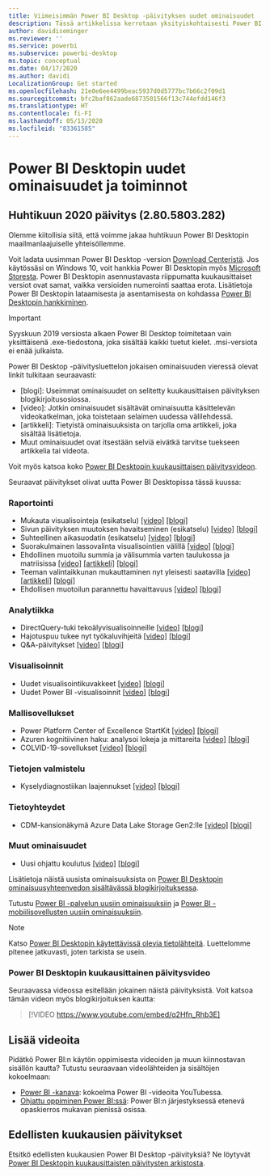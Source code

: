 ```yaml
---
title: Viimeisimmän Power BI Desktop -päivityksen uudet ominaisuudet
description: Tässä artikkelissa kerrotaan yksityiskohtaisesti Power BI Desktopin uusimmasta kuukausittaisesta päivityksestä.
author: davidiseminger
ms.reviewer: ''
ms.service: powerbi
ms.subservice: powerbi-desktop
ms.topic: conceptual
ms.date: 04/17/2020
ms.author: davidi
LocalizationGroup: Get started
ms.openlocfilehash: 21e0e6ee4499beac5937d0d5777bc7b66c2f09d1
ms.sourcegitcommit: bfc2baf862aade6873501566f13c744efdd146f3
ms.translationtype: HT
ms.contentlocale: fi-FI
ms.lasthandoff: 05/13/2020
ms.locfileid: "83361585"
---
```

# <a name="whats-new-in-power-bi-desktop"></a>Power BI Desktopin uudet ominaisuudet ja toiminnot

## <a name="april-2020-update-2805803282"></a>Huhtikuun 2020 päivitys (2.80.5803.282)

Olemme kiitollisia siitä, että voimme jakaa huhtikuun Power BI Desktopin maailmanlaajuiselle yhteisöllemme. 

Voit ladata uusimman Power BI Desktop -version [Download Centeristä](https://www.microsoft.com/download/details.aspx?id=58494). Jos käytössäsi on Windows 10, voit hankkia Power BI Desktopin myös [Microsoft Storesta](https://aka.ms/pbidesktopstore). Power BI Desktopin asennustavasta riippumatta kuukausittaiset versiot ovat samat, vaikka versioiden numerointi saattaa erota. Lisätietoja Power BI Desktopin lataamisesta ja asentamisesta on kohdassa [Power BI Desktopin hankkiminen](desktop-get-the-desktop.md). 

> [!IMPORTANT]
> Syyskuun 2019 versiosta alkaen Power BI Desktop toimitetaan vain yksittäisenä .exe-tiedostona, joka sisältää kaikki tuetut kielet. .msi-versiota ei enää julkaista.


Power BI Desktop -päivitysluettelon jokaisen ominaisuuden vieressä olevat linkit tulkitaan seuraavasti:

* \[blogi\]: Useimmat ominaisuudet on selitetty kuukausittaisen päivityksen blogikirjoitusosiossa.
* \[video\]: Jotkin ominaisuudet sisältävät ominaisuutta käsittelevän videokatkelman, joka toistetaan selaimen uudessa välilehdessä.
* \[artikkeli\]: Tietyistä ominaisuuksista on tarjolla oma artikkeli, joka sisältää lisätietoja.
* Muut ominaisuudet ovat itsestään selviä eivätkä tarvitse tuekseen artikkelia tai videota.

Voit myös katsoa koko [Power BI Desktopin kuukausittaisen päivitysvideon](#power-bi-desktop-monthly-update-video).

Seuraavat päivitykset olivat uutta Power BI Desktopissa tässä kuussa:


### <a name="reporting"></a>Raportointi
* Mukauta visualisointeja (esikatselu) [[video]](https://youtu.be/q2Hfn_Rhb3E?t=54)  [[blogi]](https://powerbi.microsoft.com/blog/power-bi-desktop-april-2020-feature-summary/#_Personalize_visuals) 
* Sivun päivityksen muutoksen havaitseminen (esikatselu)   [[video]](https://youtu.be/q2Hfn_Rhb3E?t=447) [[blogi]](https://powerbi.microsoft.com/blog/power-bi-desktop-april-2020-feature-summary/#_Change_detection) 
* Suhteellinen aikasuodatin (esikatselu)  [[video]](https://youtu.be/q2Hfn_Rhb3E?t=744)  [[blogi]](https://powerbi.microsoft.com/blog/power-bi-desktop-april-2020-feature-summary/#_Relative_time_filter) 
* Suorakulmainen lassovalinta visualisointien välillä  [[video]](https://youtu.be/q2Hfn_Rhb3E?t=1016)  [[blogi]](https://powerbi.microsoft.com/blog/power-bi-desktop-april-2020-feature-summary/#_Lasso_select) 
* Ehdollinen muotoilu summia ja välisummia varten taulukossa ja matriisissa   [[video]](https://youtu.be/q2Hfn_Rhb3E?t=1075)  [[artikkeli]](../create-reports/desktop-conditional-table-formatting.md#totals-and-subtotals)  [[blogi]](https://powerbi.microsoft.com/blog/power-bi-desktop-april-2020-feature-summary/#_Conditional_formatting) 
* Teeman valintaikkunan mukauttaminen nyt yleisesti saatavilla  [[video]](https://youtu.be/q2Hfn_Rhb3E?t=1250)  [[artikkeli]](../create-reports/desktop-report-themes.md#customize-report-themes)  [[blogi]](https://powerbi.microsoft.com/blog/power-bi-desktop-april-2020-feature-summary/#_Customize_theme_GA) 
* Ehdollisen muotoilun parannettu havaittavuus  [[video]](https://youtu.be/q2Hfn_Rhb3E?t=1479)  [[blogi]](https://powerbi.microsoft.com/blog/power-bi-desktop-april-2020-feature-summary/#_Improved_discoverability) 



### <a name="analytics"></a>Analytiikka
* DirectQuery-tuki tekoälyvisualisoinneille [[video]](https://youtu.be/q2Hfn_Rhb3E?t=1498)   [[blogi]](https://powerbi.microsoft.com/blog/power-bi-desktop-april-2020-feature-summary/#_Direct_Query_AI) 
* Hajotuspuu tukee nyt työkaluvihjeitä [[video]](https://youtu.be/q2Hfn_Rhb3E?t=1550)  [[blogi]](https://powerbi.microsoft.com/blog/power-bi-desktop-april-2020-feature-summary/#_Decomp_tree_tooltips) 
* Q&A-päivitykset [[video]](https://youtu.be/q2Hfn_Rhb3E?t=1606)  [[blogi]](https://powerbi.microsoft.com/blog/power-bi-desktop-april-2020-feature-summary/#_QA_updates) 


### <a name="visuals"></a>Visualisoinnit
* Uudet visualisointikuvakkeet [[video]](https://youtu.be/q2Hfn_Rhb3E?t=1946)  [[blogi]](https://powerbi.microsoft.com/blog/power-bi-desktop-april-2020-feature-summary/#_New_Visualization_icons) 
* Uudet Power BI -visualisoinnit [[video]](https://youtu.be/q2Hfn_Rhb3E?t=1833)  [[blogi]](https://powerbi.microsoft.com/blog/power-bi-desktop-april-2020-feature-summary/#_Visualizations)


### <a name="template-apps"></a>Mallisovellukset
* Power Platform Center of Excellence StartKit [[video]](https://youtu.be/q2Hfn_Rhb3E?t=1969)  [[blogi]](https://powerbi.microsoft.com/blog/power-bi-desktop-april-2020-feature-summary/#_CoE_StartKit) 
* Azuren kognitiivinen haku: analysoi lokeja ja mittareita  [[video]](https://youtu.be/q2Hfn_Rhb3E?t=1969)  [[blogi]](https://powerbi.microsoft.com/blog/power-bi-desktop-april-2020-feature-summary/#_Azure_Cognitive_Search)
* COLVID-19-sovellukset  [[video]](https://youtu.be/q2Hfn_Rhb3E?t=1969)  [[blogi]](https://powerbi.microsoft.com/blog/power-bi-desktop-april-2020-feature-summary/#_COVID)


### <a name="data-preparation"></a>Tietojen valmistelu
* Kyselydiagnostiikan laajennukset  [[video]](https://youtu.be/q2Hfn_Rhb3E?t=2011)  [[blogi]](https://powerbi.microsoft.com/blog/power-bi-desktop-april-2020-feature-summary/#_Enhancements_to_Query) 


### <a name="data-connectivity"></a>Tietoyhteydet
* CDM-kansionäkymä Azure Data Lake Storage Gen2:lle [[video]](https://youtu.be/q2Hfn_Rhb3E?t=2124)  [[blogi]](https://powerbi.microsoft.com/blog/power-bi-desktop-april-2020-feature-summary/#_CDM_Folder_view) 


### <a name="other-features"></a>Muut ominaisuudet
* Uusi ohjattu koulutus [[video]](https://youtu.be/q2Hfn_Rhb3E?t=2147)  [[blogi]](https://powerbi.microsoft.com/blog/power-bi-desktop-april-2020-feature-summary/#_New_instructor-led_training) 


Lisätietoja näistä uusista ominaisuuksista on [Power BI Desktopin ominaisuusyhteenvedon sisältävässä blogikirjoituksessa](https://powerbi.microsoft.com/blog/power-bi-desktop-april-2020-feature-summary/).

Tutustu [Power BI -palvelun uusiin ominaisuuksiin](service-whats-new.md) ja [Power BI -mobiilisovellusten uusiin ominaisuuksiin](../consumer/mobile/mobile-whats-new-in-the-mobile-apps.md).

> [!NOTE]
> Katso [Power BI Desktopin käytettävissä olevia tietolähteitä](../connect-data/desktop-data-sources.md). Luettelomme pitenee jatkuvasti, joten tarkista se usein.


### <a name="power-bi-desktop-monthly-update-video"></a>Power BI Desktopin kuukausittainen päivitysvideo
Seuraavassa videossa esitellään jokainen näistä päivityksistä. Voit katsoa tämän videon myös blogikirjoituksen kautta:

> [!VIDEO https://www.youtube.com/embed/q2Hfn_Rhb3E]

## <a name="more-videos"></a>Lisää videoita

Pidätkö Power BI:n käytön oppimisesta videoiden ja muun kiinnostavan sisällön kautta? Tutustu seuraavaan videolähteiden ja sisältöjen kokoelmaan:

-   [Power BI -kanava](https://www.youtube.com/user/mspowerbi): kokoelma Power BI -videoita YouTubessa.
-   [Ohjattu oppiminen Power BI:ssä](https://powerbi.microsoft.com/guided-learning/): Power BI:n järjestyksessä etenevä opaskierros mukavan pienissä osissa.

## <a name="updates-for-previous-months"></a>Edellisten kuukausien päivitykset

Etsitkö edellisten kuukausien Power BI Desktop -päivityksiä? Ne löytyvät [Power BI Desktopin kuukausittaisten päivitysten arkistosta](desktop-latest-update-archive.md).
